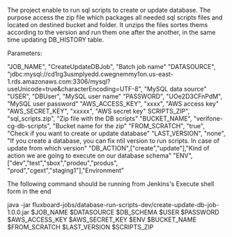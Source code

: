 The project enable to run sql scripts to create or update database. 
The purpose access the zip file which packages all needed sql scripts 
files and located on destined bucket and folder. It unzips the files
sortes thems according to the version and run them one after the another, 
in the same time updating DB_HISTORY table.

Parameters:

"JOB_NAME", "CreateUpdateDBJob", "Batch job name"
"DATASOURCE", "jdbc:mysql://cd1rg3usmplyedd.cwegnemmy1on.us-east-1.rds.amazonaws.com:3306/mysql?useUnicode=true&characterEncoding=UTF-8", "MySQL data source"		
"USER", "DBUser", "MySQL user name"
"PASSWORD", "UOe2D3CFnPdM", "MySQL user password"
"AWS_ACCESS_KEY", "xxxx", "AWS access key"
"AWS_SECRET_KEY", "xxxxx", "AWS secret key"
SCRIPTS_ZIP", "sql_scripts.zip", "Zip file with the DB scripts"
"BUCKET_NAME", "verifone-cg-db-scripts", "Bucket name for the zip"
"FROM_SCRATCH", "true", "Check if you want to create or update database"
"LAST_VERSION", "none", "If you create a database, you can fix ntil version to run scripts. In case of update from which version"
"DB_ACTION",["create","update"],"Kind of action we are going to execute on our database schema"
"ENV",["dev","test","sbox","prodeu","produs", "prod","cgext","staging1"],"Environment"


The following command should be running from Jenkins's Execute shell form in the end


java -jar fluxboard-jobs/database-run-scripts-dev/create-update-db-job-1.0.0.jar $JOB_NAME $DATASOURCE $DB_SCHEMA $USER $PASSWORD $AWS_ACCESS_KEY $AWS_SECRET_KEY $ENV $BUCKET_NAME $FROM_SCRATCH $LAST_VERSION $SCRIPTS_ZIP
  
